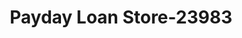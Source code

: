 ---
f_zip-code: 39705
f_state-code: MS
title: Payday Loan Store-23983
f_phone: 662-240-9782
f_city-only: Columbus
f_address: 1914 Highway 45 N Columbus
f_location-unique-id: '23983'
slug: payday-loan-store-23983
updated-on: '2024-05-30T13:46:58.046Z'
created-on: '2024-05-30T13:36:59.803Z'
published-on: '2024-05-30T13:54:32.469Z'
f_city-state: cms/city/columbus-ms.md
f_company: cms/company/payday-loan-store.md
f_state: cms/state/mississippi.md
layout: '[payday-loan].html'
tags: payday-loan
---